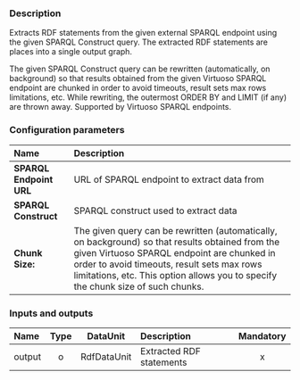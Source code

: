 ### Description

Extracts RDF statements from the given external SPARQL endpoint using the given SPARQL Construct query. The extracted RDF statements are places into a single output graph. 

The given SPARQL Construct query can be rewritten (automatically, on background) so that results obtained from the given Virtuoso SPARQL endpoint are chunked in order to avoid timeouts, result sets max rows limitations, etc. While rewriting, the outermost ORDER BY and LIMIT (if any) are thrown away. Supported by Virtuoso SPARQL endpoints.

### Configuration parameters

| Name | Description |
|:----|:----|
|**SPARQL Endpoint URL** | URL of SPARQL endpoint to extract data from |
|**SPARQL Construct** | SPARQL construct used to extract data |
|**Chunk Size:** | The given query can be rewritten (automatically, on background) so that results obtained from the given Virtuoso SPARQL endpoint are chunked in order to avoid timeouts, result sets max rows limitations, etc. This option allows you to specify the chunk size of such chunks. |

### Inputs and outputs

|Name |Type | DataUnit | Description | Mandatory |
|:--------|:------:|:------:|:-------------|:---------------------:|
|output |o |RdfDataUnit |Extracted RDF statements |x|
